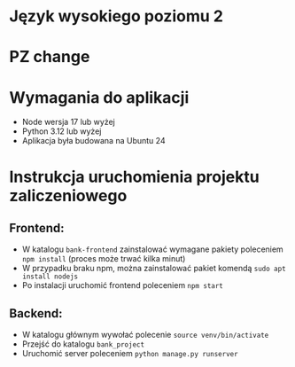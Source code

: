 ﻿# Język wysokiego poziomu 2
# PZ change

# Wymagania do aplikacji
* Node wersja 17 lub wyżej
* Python 3.12 lub wyżej
* Aplikacja była budowana na Ubuntu 24

# Instrukcja uruchomienia projektu zaliczeniowego
## Frontend:
* W katalogu ```bank-frontend``` zainstalować wymagane pakiety poleceniem ```npm install``` (proces może trwać kilka minut)
* W przypadku braku npm, można zainstalować pakiet komendą ```sudo apt install nodejs```
* Po instalacji uruchomić frontend poleceniem ```npm start```
## Backend:
* W katalogu głównym wywołać polecenie ```source venv/bin/activate```
* Przejść do katalogu ```bank_project```
* Uruchomić server poleceniem ```python manage.py runserver```
